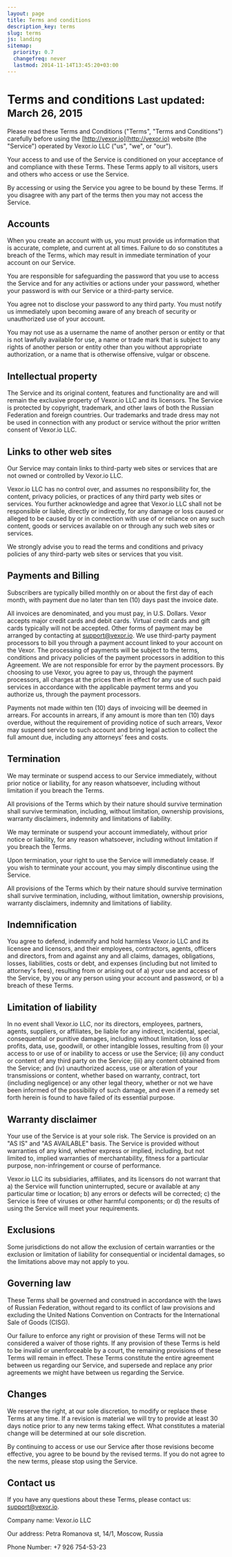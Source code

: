 ```yaml
---
layout: page
title: Terms and conditions
description_key: terms
slug: terms
js: landing
sitemap:
  priority: 0.7
  changefreq: never
  lastmod: 2014-11-14T13:45:20+03:00
---
```


Terms and conditions <small>Last updated: March 26, 2015</small>
====================

Please read these Terms and Conditions ("Terms", "Terms and Conditions")
carefully before using the [http://vexor.io](http://vexor.io) website (the
"Service") operated by Vexor.io LLC ("us", "we", or "our").

Your access to and use of the Service is conditioned on your acceptance of and
compliance with these Terms. These Terms apply to all visitors, users and
others who access or use the Service.

By accessing or using the Service you agree to be bound by these Terms. If you
disagree with any part of the terms then you may not access the Service.

## Accounts

When you create an account with us, you must provide us information that is
accurate, complete, and current at all times. Failure to do so constitutes a
breach of the Terms, which may result in immediate termination of your account
on our Service.

You are responsible for safeguarding the password that you use to access the
Service and for any activities or actions under your password, whether your
password is with our Service or a third-party service.

You agree not to disclose your password to any third party. You must notify us
immediately upon becoming aware of any breach of security or unauthorized use
of your account.

You may not use as a username the name of another person or entity or that is
not lawfully available for use, a name or trade mark that is subject to any
rights of another person or entity other than you without appropriate
authorization, or a name that is otherwise offensive, vulgar or obscene.

## Intellectual property

The Service and its original content, features and functionality are and will
remain the exclusive property of Vexor.io LLC and its licensors. The Service is
protected by copyright, trademark, and other laws of both the Russian Federation
and foreign countries. Our trademarks and trade dress may not be used in
connection with any product or service without the prior written consent of
Vexor.io LLC.

## Links to other web sites

Our Service may contain links to third-party web sites or services that are not
owned or controlled by Vexor.io LLC.

Vexor.io LLC has no control over, and assumes no responsibility for, the content,
privacy policies, or practices of any third party web sites or services. You
further acknowledge and agree that Vexor.io LLC shall not be responsible or
liable, directly or indirectly, for any damage or loss caused or alleged to be
caused by or in connection with use of or reliance on any such content, goods
or services available on or through any such web sites or services.

We strongly advise you to read the terms and conditions and privacy policies of
any third-party web sites or services that you visit.

## Payments and Billing

Subscribers are typically billed monthly on or about the first day of each month, with payment due no later than ten (10) days past the invoice date.

All invoices are denominated, and you must pay, in U.S. Dollars. Vexor accepts major credit cards and debit cards. Virtual credit cards and gift cards typically will not be accepted. Other forms of payment may be arranged by contacting at [support@vexor.io](mailto:support@vexor.io). We use third-party payment processors to bill you through a payment account linked to your account on the Vexor. The processing of payments will be subject to the terms, conditions and privacy policies of the payment processors in addition to this Agreement. We are not responsible for error by the payment processors. By choosing to use Vexor, you agree to pay us, through the payment processors, all charges at the prices then in effect for any use of such paid services in accordance with the applicable payment terms and you authorize us, through the payment processors.

Payments not made within ten (10) days of invoicing will be deemed in arrears. For accounts in arrears, if any amount is more than ten (10) days overdue, without the requirement of providing notice of such arrears, Vexor may suspend service to such account and bring legal action to collect the full amount due, including any attorneys’ fees and costs.

## Termination

We may terminate or suspend access to our Service immediately, without prior
notice or liability, for any reason whatsoever, including without limitation if
you breach the Terms.

All provisions of the Terms which by their nature should survive termination
shall survive termination, including, without limitation, ownership provisions,
warranty disclaimers, indemnity and limitations of liability.

We may terminate or suspend your account immediately, without prior notice or
liability, for any reason whatsoever, including without limitation if you
breach the Terms.

Upon termination, your right to use the Service will immediately cease. If you
wish to terminate your account, you may simply discontinue using the Service.

All provisions of the Terms which by their nature should survive termination
shall survive termination, including, without limitation, ownership provisions,
warranty disclaimers, indemnity and limitations of liability.

## Indemnification

You agree to defend, indemnify and hold harmless Vexor.io LLC and its licensee
and licensors, and their employees, contractors, agents, officers and
directors, from and against any and all claims, damages, obligations, losses,
liabilities, costs or debt, and expenses (including but not limited to
attorney's fees), resulting from or arising out of a) your use and access of
the Service, by you or any person using your account and password, or b) a
breach of these Terms.

## Limitation of liability

In no event shall Vexor.io LLC, nor its directors, employees, partners, agents,
suppliers, or affiliates, be liable for any indirect, incidental, special,
consequential or punitive damages, including without limitation, loss of
profits, data, use, goodwill, or other intangible losses, resulting from (i)
your access to or use of or inability to access or use the Service; (ii) any
conduct or content of any third party on the Service; (iii) any content
obtained from the Service; and (iv) unauthorized access, use or alteration of
your transmissions or content, whether based on warranty, contract, tort
(including negligence) or any other legal theory, whether or not we have been
informed of the possibility of such damage, and even if a remedy set forth
herein is found to have failed of its essential purpose.

## Warranty disclaimer

Your use of the Service is at your sole risk. The Service is provided on an "AS
IS" and "AS AVAILABLE" basis. The Service is provided without warranties of any
kind, whether express or implied, including, but not limited to, implied
warranties of merchantability, fitness for a particular purpose,
non-infringement or course of performance.

Vexor.io LLC its subsidiaries, affiliates, and its licensors do not warrant that
a) the Service will function uninterrupted, secure or available at any
particular time or location; b) any errors or defects will be corrected; c) the
Service is free of viruses or other harmful components; or d) the results of
using the Service will meet your requirements.

## Exclusions

Some jurisdictions do not allow the exclusion of certain warranties or the
exclusion or limitation of liability for consequential or incidental damages,
so the limitations above may not apply to you.

## Governing law

These Terms shall be governed and construed in accordance with the laws of
Russian Federation, without regard to its conflict of law provisions and excluding
the United Nations Convention on Contracts for the International Sale of Goods
(CISG).

Our failure to enforce any right or provision of these Terms will not be
considered a waiver of those rights. If any provision of these Terms is held to
be invalid or unenforceable by a court, the remaining provisions of these Terms
will remain in effect. These Terms constitute the entire agreement between us
regarding our Service, and supersede and replace any prior agreements we might
have between us regarding the Service.

## Changes

We reserve the right, at our sole discretion, to modify or replace these Terms
at any time. If a revision is material we will try to provide at least 30 days
notice prior to any new terms taking effect. What constitutes a material change
will be determined at our sole discretion.

By continuing to access or use our Service after those revisions become
effective, you agree to be bound by the revised terms. If you do not agree to
the new terms, please stop using the Service.

## Contact us

If you have any questions about these Terms, please contact us: [support@vexor.io](mailto:support@vexor.io).

Company name: Vexor.io LLC

Our address: Petra Romanova st, 14/1, Moscow, Russia

Phone Number: +7 926 754-53-23
